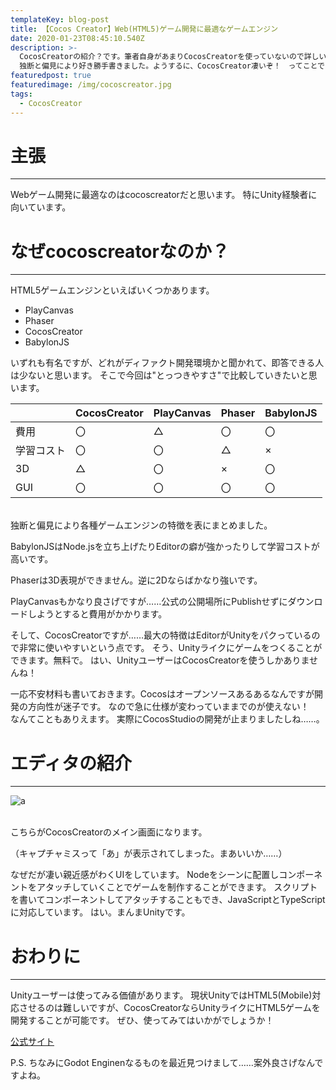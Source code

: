```yaml
---
templateKey: blog-post
title: 【Cocos Creator】Web(HTML5)ゲーム開発に最適なゲームエンジン
date: 2020-01-23T08:45:10.540Z
description: >-
  CocosCreatorの紹介？です。筆者自身があまりCocosCreatorを使っていないので詳しいことは書けませんが(ｵｲ
  独断と偏見により好き勝手書きました。ようするに、CocosCreator凄いぞ！　ってことです。
featuredpost: true
featuredimage: /img/cocoscreator.jpg
tags:
  - CocosCreator
---
```

# 主張

---

Webゲーム開発に最適なのはcocoscreatorだと思います。
特にUnity経験者に向いています。

# なぜcocoscreatorなのか？

---

HTML5ゲームエンジンといえばいくつかあります。

* PlayCanvas
* Phaser
* CocosCreator
* BabylonJS

いずれも有名ですが、どれがディファクト開発環境かと聞かれて、即答できる人は少ないと思います。
そこで今回は"とっつきやすさ"で比較していきたいと思います。

|       | CocosCreator | PlayCanvas | Phaser | BabylonJS |
| ----- | ------------ | ---------- | ------ | --------- |
| 費用    | 〇            | △          | 〇      | 〇         |
| 学習コスト | 〇            | 〇          | △      | ×         |
| 3D    | △            | 〇          | ×      | 〇         |
| GUI   | 〇            | 〇          | 〇      | 〇         |

<br>独断と偏見により各種ゲームエンジンの特徴を表にまとめました。

BabylonJSはNode.jsを立ち上げたりEditorの癖が強かったりして学習コストが高いです。

Phaserは3D表現ができません。逆に2Dならばかなり強いです。

PlayCanvasもかなり良さげですが……公式の公開場所にPublishせずにダウンロードしようとすると費用がかかります。

そして、CocosCreatorですが……最大の特徴はEditorがUnityをパクっているので非常に使いやすいという点です。
そう、Unityライクにゲームをつくることができます。無料で。
はい、UnityユーザーはCocosCreatorを使うしかありませんね！

一応不安材料も書いておきます。Cocosはオープンソースあるあるなんですが開発の方向性が迷子です。
なので急に仕様が変わっていままでのが使えない！　なんてこともありえます。
実際にCocosStudioの開発が止まりましたしね……。

# エディタの紹介

---

![a](/img/cocoscreator.jpg "a")

<br>
こちらがCocosCreatorのメイン画面になります。

（キャプチャミスって「あ」が表示されてしまった。まあいいか……）


なぜだが凄い親近感がわくUIをしています。
Nodeをシーンに配置しコンポーネントをアタッチしていくことでゲームを制作することができます。
スクリプトを書いてコンポーネントしてアタッチすることもでき、JavaScriptとTypeScriptに対応しています。
はい。まんまUnityです。

# おわりに

---

Unityユーザーは使ってみる価値があります。
現状UnityではHTML5(Mobile)対応させるのは難しいですが、CocosCreatorならUnityライクにHTML5ゲームを開発することが可能です。
ぜひ、使ってみてはいかがでしょうか！

[公式サイト](https://www.cocos.com/en/)

P.S. ちなみにGodot Enginenなるものを最近見つけまして……案外良さげなんですよね。
